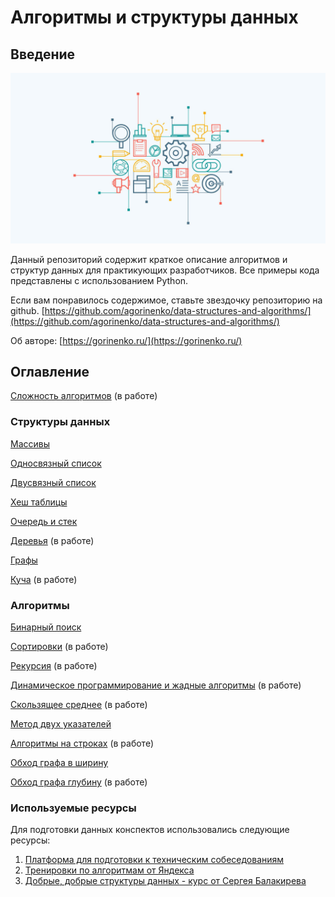 # Алгоритмы и структуры данных

## Введение

![Алгоритмы и структуры данных](img/main.jpeg)

Данный репозиторий содержит краткое описание алгоритмов и структур данных для практикующих разработчиков. Все примеры
кода представлены с использованием Python.

Если вам понравилось содержимое, ставьте звездочку репозиторию на github. 
[https://github.com/agorinenko/data-structures-and-algorithms/](https://github.com/agorinenko/data-structures-and-algorithms/)

Об авторе: [https://gorinenko.ru/](https://gorinenko.ru/)

## Оглавление

[Сложность алгоритмов](tutorial/intro.md) (в работе)

### Структуры данных

[Массивы](tutorial/array.md)

[Односвязный список](tutorial/singly_linked_list.md)

[Двусвязный список](tutorial/doubly_linked_list.md)

[Хеш таблицы](tutorial/hash_table.md)

[Очередь и стек](tutorial/queue_and_stack.md)

[Деревья](tutorial/tree.md) (в работе)

[Графы](tutorial/graph.md)

[Куча](tutorial/heap.md) (в работе)

### Алгоритмы

[Бинарный поиск](tutorial/binary_search.md)

[Сортировки](tutorial/sorting.md) (в работе)

[Рекурсия](tutorial/recursion.md) (в работе)

[Динамическое программирование и жадные алгоритмы](tutorial/dynamic_programming.md) (в работе)

[Скользящее среднее](tutorial/moving_average.md) (в работе)

[Метод двух указателей](tutorial/two_pointers.md)

[Алгоритмы на строках](tutorial/string_algorithms.md) (в работе)

[Обход графа в ширину](tutorial/bfs.md)

[Обход графа глубину](tutorial/dfs.md) (в работе)

### Используемые ресурсы

Для подготовки данных конспектов использовались следующие ресурсы:

1. [Платформа для подготовки к техническим собеседованиям](https://leetcode.com/explore/)
2. [Тренировки по алгоритмам от Яндекса](https://yandex.ru/yaintern/algorithm-training_1)
3. [Добрые, добрые структуры данных - курс от Сергея Балакирева](https://stepik.org/course/134212/syllabus)